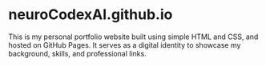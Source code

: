 # neuroCodexAI.github.io
This is my personal portfolio website built using simple HTML and CSS, and hosted on GitHub Pages. It serves as a digital identity to showcase my background, skills, and professional links.
